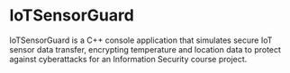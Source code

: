 # IoTSensorGuard
IoTSensorGuard is a C++ console application that simulates secure IoT sensor data transfer, encrypting temperature and location data to protect against cyberattacks for an Information Security course project.
